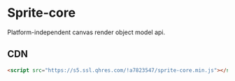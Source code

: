 # Sprite-core

Platform-independent canvas render object model api.

## CDN

```html
<script src="https://s5.ssl.qhres.com/!a7823547/sprite-core.min.js"></script>
```
